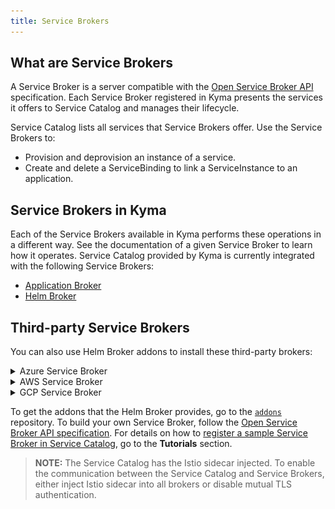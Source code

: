 ```yaml
---
title: Service Brokers
---
```


## What are Service Brokers

A Service Broker is a server compatible with the [Open Service Broker API](https://github.com/openservicebrokerapi/servicebroker/blob/master/spec.md) specification. Each Service Broker registered in Kyma presents the services it offers to Service Catalog and manages their lifecycle.

Service Catalog lists all services that Service Brokers offer. Use the Service Brokers to:
* Provision and deprovision an instance of a service.
* Create and delete a ServiceBinding to link a ServiceInstance to an application.

## Service Brokers in Kyma

Each of the Service Brokers available in Kyma performs these operations in a different way. See the documentation of a given Service Broker to learn how it operates. Service Catalog provided by Kyma is currently integrated with the following Service Brokers:

* [Application Broker](../../../05-technical-reference/03-architecture/ac-01-application-connector-components.md#application-broker)
* [Helm Broker](./smgt-10-hb-overview.md)

## Third-party Service Brokers

You can also use Helm Broker addons to install these third-party brokers:

<div tabs name="brokers" group="brokers">
  <details>
  <summary label="azure-service-broker">
  Azure Service Broker
  </summary>

  Microsoft Azure Service Broker is an open-source, [Open Service Broker](https://www.openservicebrokerapi.org/)-compatible API server that provisions managed services in the Microsoft Azure public cloud. Kyma provides Namespace-scoped Azure Service Broker. In each Namespace, you can configure Azure Service Broker against different subscriptions. Install Azure Service Broker by provisioning the **Azure Service Broker** class provided by Helm Broker.

  ![azure broker class](./assets/azure-service-broker-class.png)

  Once you provision the **Azure Service Broker** class, the Azure Service Broker classes are available in the Service Catalog view in a given Namespace.
  Azure Service Broker provides these ServiceClasses to use with Service Catalog:

  * Azure SQL Database
  * Azure Database for MySQL
  * Azure Redis Cache
  * Azure Application Insights
  * Azure CosmosDB
  * Azure Event Hubs
  * Azure IoT Hub
  * Azure Key Vault
  * Azure SQL Database
  * Azure SQL Database Failover Group
  * Azure Service Bus
  * Azure Storage
  * Azure Text Analytics

  </details>
  <details>
  <summary label="aws-service-broker">
  AWS Service Broker
  </summary>

  AWS Service Broker is an open-source, [Open Service Broker](https://www.openservicebrokerapi.org/)-compatible API server that provisions managed services in the AWS public cloud. Kyma provides Namespace-scoped AWS Service Broker. In each Namespace, you can configure AWS Service Broker against different subscriptions. Install AWS Service Broker by provisioning the **AWS Service Broker** class provided by Helm Broker.

  ![aws broker class](./assets/aws-class.png)

  Once you provision the **AWS Service Broker** class, the AWS Service Broker classes are available in Service Catalog view in a given Namespace.
  AWS Service Broker provides these ServiceClasses to use with Service Catalog:

  * Amazon Athena
  * Amazon EMR
  * Amazon Kinesis
  * Amazon RDS for MariaDB
  * Amazon RDS for PostgreSQL
  * Amazon Translate
  * Amazon KMS
  * Amazon Rekognition
  * Amazon SNS
  * Amazon DynamoDB
  * Amazon Redshift
  * Amazon SQS
  * Amazon Polly
  * Amazon RDS for MySQL
  * Amazon S3
  * Amazon Lex
  * Amazon Route53
  * Amazon ElasticCache
  * Amazon ElasticSearch
  * Amazon DocumentDB
  * Amazon RDS for PostgreSQL
  * Amazon RDS for Oracle
  * Amazon RDS for Mssql
  * Amazon Aurora PostgreSQL
  * Amazon Aurora MySQL

  See the [documentation for each ServiceClass](https://github.com/awslabs/aws-servicebroker/tree/v1.0.0/templates).

  >**NOTE:** Kyma uses the AWS Service Broker open-source project. To ensure the best performance and stability of the product, Kyma uses a version of AWS Service Broker that precedes the newest version released by Amazon.

  </details>
  <details>
  <summary label="gcp-service-broker">
  GCP Service Broker
  </summary>

  GCP Service Broker is an open-source, [Open Service Broker](https://www.openservicebrokerapi.org/)-compatible API server that provisions managed services in the Google Cloud Platform public cloud. Kyma provides Namespace-scoped GCP Service Broker. In each Namespace, you can configure GCP Service Broker against different subscriptions. Install GCP Service Broker by provisioning the **GCP Service Broker** class provided by Helm Broker.

  ![gcp broker class](./assets/gcp-class.png)

  Once you provision the **GCP Service Broker** class, the GCP Service Broker classes are available in **Service Catalog** view in the given Namespace.
  GCP Service Broker provides these ServiceClasses to use with Service Catalog:

  * Google BigQuery
  * Google Bigtable
  * Google CloudSQL for MySQL
  * Google CloudSQL for PostgreSQL
  * Google Cloud Dataflow
  * Google Cloud Datastore
  * Google Cloud Dialogflow
  * Google Cloud Filestore
  * Google Cloud Firestore
  * Google Cloud Memorystore for Redis API
  * Google Machine Learning APIs
  * Google PubSub
  * Google Spanner
  * Stackdriver Debugger
  * Stackdriver Monitoring
  * Stackdriver Profiler
  * Stackdriver Trace
  * Google Cloud Storage

   </details>
</div>


To get the addons that the Helm Broker provides, go to the [`addons`](https://github.com/kyma-project/addons) repository. To build your own Service Broker, follow the [Open Service Broker API specification](https://github.com/openservicebrokerapi/servicebroker/blob/master/spec.md). For details on how to [register a sample Service Broker in Service Catalog](../../../03-tutorials/00-service-management/smgt-01-hb-broker-registration.md), go to the **Tutorials** section.

>**NOTE:** The Service Catalog has the Istio sidecar injected. To enable the communication between the Service Catalog and Service Brokers, either inject Istio sidecar into all brokers or disable mutual TLS authentication.
